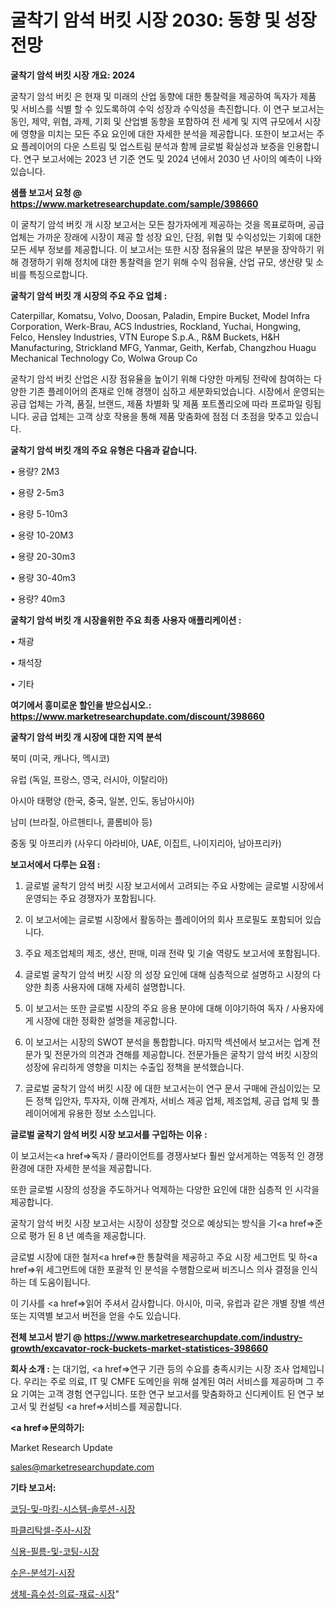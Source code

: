# 굴착기 암석 버킷 시장 2030: 동향 및 성장 전망

<strong>굴착기 암석 버킷 시장 개요: 2024</strong>

굴착기 암석 버킷 은 현재 및 미래의 산업 동향에 대한 통찰력을 제공하여 독자가 제품 및 서비스를 식별 할 수 있도록하여 수익 성장과 수익성을 촉진합니다. 이 연구 보고서는 동인, 제약, 위협, 과제, 기회 및 산업별 동향을 포함하여 전 세계 및 지역 규모에서 시장에 영향을 미치는 모든 주요 요인에 대한 자세한 분석을 제공합니다. 또한이 보고서는 주요 플레이어의 다운 스트림 및 업스트림 분석과 함께 글로벌 확실성과 보증을 인용합니다. 연구 보고서에는 2023 년 기준 연도 및 2024 년에서 2030 년 사이의 예측이 나와 있습니다.



<strong>샘플 보고서 요청 @ <a href=https://www.marketresearchupdate.com/sample/398660>https://www.marketresearchupdate.com/sample/398660</a></strong>

이 굴착기 암석 버킷 개 시장 보고서는 모든 참가자에게 제공하는 것을 목표로하며, 공급 업체는 가까운 장래에 시장이 제공 할 성장 요인, 단점, 위협 및 수익성있는 기회에 대한 모든 세부 정보를 제공합니다. 이 보고서는 또한 시장 점유율의 많은 부분을 장악하기 위해 경쟁하기 위해 정치에 대한 통찰력을 얻기 위해 수익 점유율, 산업 규모, 생산량 및 소비를 특징으로합니다.



<strong>굴착기 암석 버킷 개 시장의 주요 주요 업체 :</strong>

Caterpillar, Komatsu, Volvo, Doosan, Paladin, Empire Bucket, Model Infra Corporation, Werk-Brau, ACS Industries, Rockland, Yuchai, Hongwing, Felco, Hensley Industries, VTN Europe S.p.A., R&M Buckets, H&H Manufacturing, Strickland MFG, Yanmar, Geith, Kerfab, Changzhou Huagu Mechanical Technology Co, Wolwa Group Co

굴착기 암석 버킷 산업은 시장 점유율을 높이기 위해 다양한 마케팅 전략에 참여하는 다양한 기존 플레이어의 존재로 인해 경쟁이 심하고 세분화되었습니다. 시장에서 운영되는 공급 업체는 가격, 품질, 브랜드, 제품 차별화 및 제품 포트폴리오에 따라 프로파일 링됩니다. 공급 업체는 고객 상호 작용을 통해 제품 맞춤화에 점점 더 초점을 맞추고 있습니다.



<strong>굴착기 암석 버킷 개의 주요 유형은 다음과 같습니다.</strong>

• 용량? 2M3

• 용량 2-5m3

• 용량 5-10m3

• 용량 10-20M3

• 용량 20-30m3

• 용량 30-40m3

• 용량? 40m3



<strong>굴착기 암석 버킷 개 시장을위한 주요 최종 사용자 애플리케이션 :</strong>

• 채광

• 채석장

• 기타



<strong>여기에서 흥미로운 할인을 받으십시오.: <a href=https://www.marketresearchupdate.com/discount/398660>https://www.marketresearchupdate.com/discount/398660</a></strong>



<strong>굴착기 암석 버킷 개 시장에 대한 지역 분석</strong>

북미 (미국, 캐나다, 멕시코)

유럽 (독일, 프랑스, 영국, 러시아, 이탈리아)

아시아 태평양 (한국, 중국, 일본, 인도, 동남아시아)

남미 (브라질, 아르헨티나, 콜롬비아 등)

중동 및 아프리카 (사우디 아라비아, UAE, 이집트, 나이지리아, 남아프리카)



<strong>보고서에서 다루는 요점 :</strong>

1. 글로벌 굴착기 암석 버킷 시장 보고서에서 고려되는 주요 사항에는 글로벌 시장에서 운영되는 주요 경쟁자가 포함됩니다.

2. 이 보고서에는 글로벌 시장에서 활동하는 플레이어의 회사 프로필도 포함되어 있습니다.

3. 주요 제조업체의 제조, 생산, 판매, 미래 전략 및 기술 역량도 보고서에 포함됩니다.

4. 글로벌 굴착기 암석 버킷 시장 의 성장 요인에 대해 심층적으로 설명하고 시장의 다양한 최종 사용자에 대해 자세히 설명합니다.

5. 이 보고서는 또한 글로벌 시장의 주요 응용 분야에 대해 이야기하여 독자 / 사용자에게 시장에 대한 정확한 설명을 제공합니다.

6. 이 보고서는 시장의 SWOT 분석을 통합합니다. 마지막 섹션에서 보고서는 업계 전문가 및 전문가의 의견과 견해를 제공합니다. 전문가들은 굴착기 암석 버킷 시장의 성장에 유리하게 영향을 미치는 수출입 정책을 분석했습니다.

7. 글로벌 굴착기 암석 버킷 시장 에 대한 보고서는이 연구 문서 구매에 관심이있는 모든 정책 입안자, 투자자, 이해 관계자, 서비스 제공 업체, 제조업체, 공급 업체 및 플레이어에게 유용한 정보 소스입니다.



<strong>글로벌 굴착기 암석 버킷 시장 보고서를 구입하는 이유 :</strong>

이 보고서는<a href=>독자 / 클</a>라이언트를 경쟁사보다 훨씬 앞서게하는 역동적 인 경쟁 환경에 대한 자세한 분석을 제공합니다.

또한 글로벌 시장의 성장을 주도하거나 억제하는 다양한 요인에 대한 심층적 인 시각을 제공합니다.

굴착기 암석 버킷 시장 보고서는 시장이 성장할 것으로 예상되는 방식을 기<a href=>준으로</a> 평가 된 8 년 예측을 제공합니다.

글로벌 시장에 대한 철저<a href=>한 통찰력</a>을 제공하고 주요 시장 세그먼트 및 하<a href=>위 세그</a>먼트에 대한 포괄적 인 분석을 수행함으로써 비즈니스 의사 결정을 인식하는 데 도움이됩니다.

이 기사를 <a href=>읽어 주</a>셔서 감사합니다. 아시아, 미국, 유럽과 같은 개별 장별 섹션 또는 지역별 보고서 버전을 얻을 수도 있습니다.



<strong>전체 보고서 받기 @ <a href=https://www.marketresearchupdate.com/industry-growth/excavator-rock-buckets-market-statistices-398660>https://www.marketresearchupdate.com/industry-growth/excavator-rock-buckets-market-statistices-398660</a></strong>



<strong>회사 소개 :</strong>
는 대기업, <a href=>연구 기</a>관 등의 수요를 충족시키는 시장 조사 업체입니다. 우리는 주로 의료, IT 및 CMFE 도메인을 위해 설계된 여러 서비스를 제공하며 그 주요 기여는 고객 경험 연구입니다. 또한 연구 보고서를 맞춤화하고 신디케이트 된 연구 보고서 및 컨설팅 <a href=>서비</a>스를 제공합니다.



<strong><a href=>문의하기:</a></strong>

Market Research Update

sales@marketresearchupdate.com



<strong>기타 보고서:</strong>

<a href=https://www.linkedin.com/pulse/코딩-및-마킹-시스템-솔루션-시장-진입-전략-위험-평가2029년/>코딩-및-마킹-시스템-솔루션-시장</a>

<a href=https://www.linkedin.com/pulse/파클리탁셀-주사-시장-동향-및-성장-전망-survey-savvy-insights-360-analysis-wtihf/>파클리탁셀-주사-시장</a>

<a href=https://www.linkedin.com/pulse/식용-필름-및-코팅-시장-규모-성장-2023-isdailynews-i6ojf/>식용-필름-및-코팅-시장</a>

<a href=https://www.linkedin.com/pulse/수은-분석기-시장-진입-전략-및-위험-평가2030년-isdailynews-h5twf/>수은-분석기-시장</a>

<a href=https://www.linkedin.com/pulse/생체-흡수성-의료-재료-시장-세분화-연구-및-목표-고객2029년-trendsetters-talk-360-analysis-kvbtf/>생체-흡수성-의료-재료-시장</a>"
